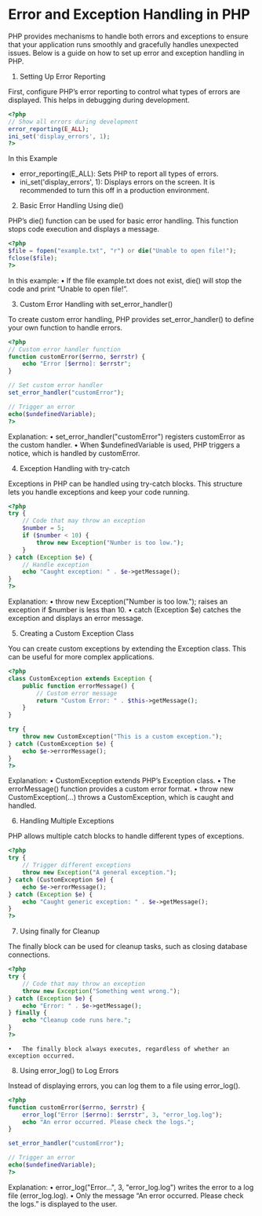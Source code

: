 # Error and Exception Handling in PHP

PHP provides mechanisms to handle both errors and exceptions to ensure that your application runs smoothly and gracefully handles unexpected issues. Below is a guide on how to set up error and exception handling in PHP.

1. Setting Up Error Reporting

First, configure PHP’s error reporting to control what types of errors are displayed. This helps in debugging during development.
```php
<?php
// Show all errors during development
error_reporting(E_ALL);
ini_set('display_errors', 1);
?>
```
In this Example
- error_reporting(E_ALL): Sets PHP to report all types of errors.
- ini_set('display_errors', 1): Displays errors on the screen. It is recommended to turn this off in a production environment.

2. Basic Error Handling Using die()

PHP’s die() function can be used for basic error handling. This function stops code execution and displays a message.
```php
<?php
$file = fopen("example.txt", "r") or die("Unable to open file!");
fclose($file);
?>
```
In this example:
	•	If the file example.txt does not exist, die() will stop the code and print “Unable to open file!”.

3. Custom Error Handling with set_error_handler()

To create custom error handling, PHP provides set_error_handler() to define your own function to handle errors.
```php
<?php
// Custom error handler function
function customError($errno, $errstr) {
    echo "Error [$errno]: $errstr";
}

// Set custom error handler
set_error_handler("customError");

// Trigger an error
echo($undefinedVariable);
?>
```
Explanation:
	•	set_error_handler("customError") registers customError as the custom handler.
	•	When $undefinedVariable is used, PHP triggers a notice, which is handled by customError.

4. Exception Handling with try-catch

Exceptions in PHP can be handled using try-catch blocks. This structure lets you handle exceptions and keep your code running.
```php
<?php
try {
    // Code that may throw an exception
    $number = 5;
    if ($number < 10) {
        throw new Exception("Number is too low.");
    }
} catch (Exception $e) {
    // Handle exception
    echo "Caught exception: " . $e->getMessage();
}
?>
```
Explanation:
	•	throw new Exception("Number is too low."); raises an exception if $number is less than 10.
	•	catch (Exception $e) catches the exception and displays an error message.

5. Creating a Custom Exception Class

You can create custom exceptions by extending the Exception class. This can be useful for more complex applications.
```php
<?php
class CustomException extends Exception {
    public function errorMessage() {
        // Custom error message
        return "Custom Error: " . $this->getMessage();
    }
}

try {
    throw new CustomException("This is a custom exception.");
} catch (CustomException $e) {
    echo $e->errorMessage();
}
?>
```
Explanation:
	•	CustomException extends PHP’s Exception class.
	•	The errorMessage() function provides a custom error format.
	•	throw new CustomException(...) throws a CustomException, which is caught and handled.

6. Handling Multiple Exceptions

PHP allows multiple catch blocks to handle different types of exceptions.
```php
<?php
try {
    // Trigger different exceptions
    throw new Exception("A general exception.");
} catch (CustomException $e) {
    echo $e->errorMessage();
} catch (Exception $e) {
    echo "Caught generic exception: " . $e->getMessage();
}
?>
```
7. Using finally for Cleanup

The finally block can be used for cleanup tasks, such as closing database connections.
```php
<?php
try {
    // Code that may throw an exception
    throw new Exception("Something went wrong.");
} catch (Exception $e) {
    echo "Error: " . $e->getMessage();
} finally {
    echo "Cleanup code runs here.";
}
?>
```
	•	The finally block always executes, regardless of whether an exception occurred.

8. Using error_log() to Log Errors

Instead of displaying errors, you can log them to a file using error_log().
```php
<?php
function customError($errno, $errstr) {
    error_log("Error [$errno]: $errstr", 3, "error_log.log");
    echo "An error occurred. Please check the logs.";
}

set_error_handler("customError");

// Trigger an error
echo($undefinedVariable);
?>
```
Explanation:
	•	error_log("Error...", 3, "error_log.log") writes the error to a log file (error_log.log).
	•	Only the message “An error occurred. Please check the logs.” is displayed to the user.

